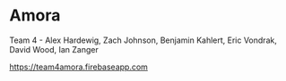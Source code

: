 # Amora

Team 4 - Alex Hardewig, Zach Johnson, Benjamin Kahlert, Eric Vondrak, David Wood, Ian Zanger

https://team4amora.firebaseapp.com
